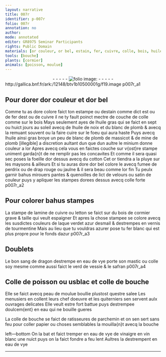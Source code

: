```yaml
---
layout: narrative
title: 007r
identifier: p-007r
folio: 007r
annotation: no
author:
mode: annotated
editor: GR8975 Seminar Participants
rights: Public Domain
materials: [or couleur, or bel, estain, fer, cuivre, colle, bois, huile gras, huile de noix, blanc de plomb, huile, massicot, mine de plomb, minium, or, cotton, fumee de perdrix, drap, velours, satin, letton, bois de cormier, verdet, azur desmail, tourmentine, fer blanc, sang de dragon, eau de vye, mastic, verd de vessie, safran, Colle de poisson, usblac, colle de bouche, peau de moulue, salee, eau, parchemin, papier, vin, blanc]
tools: [bouche]
plants: [cormier]
animals: [poisson, moulue]
---
```


<div class="folio" align="center">- - - - - <a href="http://gallica.bnf.fr/ark:/12148/btv1b10500001g/f19.image" target="_blank"><img src="https://cu-mkp.github.io/2017-workshop-edition/assets/photo-icon.png" alt="folio image: " style="display:inline-block; margin-bottom:-3px;"/></a> - - - - - </div> http://gallica.bnf.fr/ark:/12148/btv1b10500001g/f19.image  p007r_a1 

## Pour dorer d<span class="m">or couleur</span> et d<span class="m">or bel</span>

 
Comme tu as dore colore faict ton estampe ou d<span class="m">estain</span> comme dict est ou de <span class="m">fer</span> dest ou de <span class="m">cuivre</span> il ne ty fault poinct mectre de couche de <span class="m">colle</span> comme sur le <span class="m">bois</span> Mays seulement ayes de l<span class="m">huile gras</span> qui se faict en sept ou huict <span class="ms">jours</span> <span class="env">au soleil</span> avecq de l<span class="m">huile de noix</span> et du <span class="m">blanc de plomb</span> & avecq la remuant souvent ou la faire cuire sur le foeu qui aura haste Puys avecq l<span class="m">huile</span> ainsi gras broye un peu de <span class="m">blanc de plomb</span> de <span class="m">massicot</span> & de <span class="m">mine de plomb</span> [illegible] a discretion aultant dun que dun aultre le <span class="m">minium</span> donne couleur a l<span class="m">or</span> Apres avecq cela vous en faictes couche sur v{ost}re stampe uniment garda{n}t de ne remplir pas les concavites Et comme il sera quasi sec poses la foeille d<span class="m">or</span> dessus avecq du <span class="m">cotton</span> Cet <span class="m">or</span> tiendra a la pluye sur les maysons & ailleurs Et si tu auras dore d<span class="m">or bel</span> colore le avecq <span class="m">fumee de perdrix</span> ou de <span class="m">drap</span> rouge ou jaulne & il sera beau comme l<span class="m">or</span> fin Tu peulx garnir bahus mirouers pantes & quenoilles de lict de <span class="m">velours</span> ou <span class="m">satin</span> de couleur puys y apliquer les stampes dorees dessus avecq <span class="m">colle</span> forte
   p007r_a2 

## Pour colorer bahus stampes

 
La stampe de lamine de <span class="m">cuivre</span> ou <span class="m">letton</span> se faict sur du <span class="m">bois de <span class="pa">cormier</span></span> grave & taille qui veult espaigner Et apres la chose stampee se colore avecq les susdictes couleurs de laque <span class="m">verdet</span> <span class="m">azur desmail</span> & destrempes en vernis de <span class="m">tourmentine</span> Mais au lieu que tu vouldras azurer pose tu <span class="m">fer blanc</span> qui est plus propre pour le fonds dazur
   p007r_a3 

## Doublets

 
Le bon <span class="m">sang de dragon</span> destrempe en <span class="m">eau de vye</span> porte son <span class="m">mastic</span> ou <span class="m">colle</span> soy mesme comme aussi faict le <span class="m">verd de vessie</span> & le <span class="m">safran</span>
   p007r_a4 

## <span class="m">Colle de <span class="al">poisson</span></span> ou <span class="m">usblac</span> et <span class="m">colle de bouche</span>

 
Elle se faict avecq <span class="m">peau de <span class="al">moulue</span></span> boullie plustost questre <span class="m">salee</span> Les <span class="pro">menusiers</span> en collent leurs chef doeuvre et les <span class="pro">quiterniers</span> sen servent aulx ouvrages delicates Elle veult estre fort battue puys destrempee doulcem{ent} en <span class="m">eau</span> qui ne bouille gueres
 
La <span class="m">colle de bouche</span> se faict de ratisseures de <span class="m">parchemin</span> et on sen sert sans feu pour coller <span class="m">papier</span> ou choses semblables la mouilla{n}t avecq la <span class="tl"><span class="bp">bouche</span></span>
 
 left—bottom On la bat et faict tremper en eau de vye de vinaigre en <span class="m">vin</span> <span class="m">blanc</span> une nuict puys on la faict fondre a feu lent Aultres la destrempent en <span class="m">eau de vye</span>
  ________________